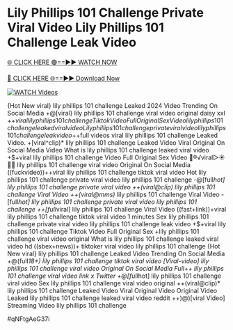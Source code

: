 # Lily Phillips 101 Challenge Private Viral Video Lily Phillips 101 Challenge Leak Video


[🌐 CLICK HERE 🟢==►► WATCH NOW](https://cutt.ly/ZrqxdKBg)

[🔴 CLICK HERE 🌐==►► Download Now](https://cutt.ly/ZrqxdKBg)

[![WATCH Videos](https://i.imgur.com/dJHk4Zq.gif)](https://cutt.ly/ZrqxdKBg)




























{Hot New viral} lily phillips 101 challenge Leaked 2024 Video Trending On Social Media
+@[viral} lily phillips 101 challenge viral video original daisy xxl +$+viral lily phillips 101 challenge Tiktok Video Full Original Sex Video
lily phillips 101 challenge leaked viral video
Lily phillips 101 challenge private viral video lily phillips 101 challenge leak video
+$+full videos viral lily phillips 101 challenge Leaked Video.
+[viral^clip)* lily phillips 101 challenge Leaked Video Viral Original On Social Media
Video What is lily phillips 101 challenge leaked viral video +$+viral lily phillips 101 challenge Video Full Original Sex Video 👙®️√viral▷☀️👄💥 lily phillips 101 challenge viral video Original On Social Media
((fuckvideo))++viral lily phillips 101 challenge tiktok viral video
Hot lily phillips 101 challenge private viral video lily phillips 101 challenge -@[full*hot] lily phillips 101 challenge private viral video ++(viral@clip) lily phillips 101 challenge Viral Video ++{viral@mms)* lily phillips 101 challenge Viral Video -[full*hot] lily phillips 101 challenge private viral video lily phillips 101 challenge
++[full*viral] lily phillips 101 challenge Viral Video
((fast+link))+viral lily phillips 101 challenge tiktok viral video 1 minutes
Sex lily phillips 101 challenge private viral video lily phillips 101 challenge leak video  +$+viral lily phillips 101 challenge Tiktok Video Full Original Sex
+lily phillips 101 challenge viral video original
What is lily phillips 101 challenge leaked viral video hd ((sbex+news))+ tiktoker viral video lily phillips 101 challenge {Hot New viral} lily phillips 101 challenge Leaked Video Trending On Social Media
+@(full*18+) lily phillips 101 challenge tiktok viral video
[Viral-video] lily phillips 101 challenge viral video Original On Social Media Full++ lily phillips 101 challenge viral video link x Twitter +@[full*hot] lily phillips 101 challenge viral video Sex lily phillips 101 challenge viral video original ++(viral@clip)* lily phillips 101 challenge Leaked Video Viral Original Video Original Video Leaked lily phillips 101 challenge leaked viral video reddit ++)@)[viral Video] Streaming Video lily phillips 101 challenge


#qNFtgAeG37i
